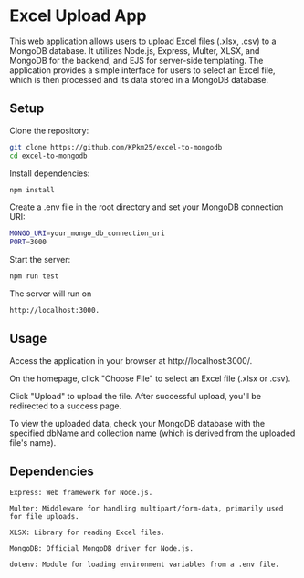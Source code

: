 # Excel Upload App


This web application allows users to upload Excel files (.xlsx, .csv) to a MongoDB database. It utilizes Node.js, Express, Multer, XLSX, and MongoDB for the backend, and EJS for server-side templating. The application provides a simple interface for users to select an Excel file, which is then processed and its data stored in a MongoDB database.
## Setup

Clone the repository:
```bash
git clone https://github.com/KPkm25/excel-to-mongodb
cd excel-to-mongodb
```
Install dependencies:
```bash
npm install
```

Create a .env file in the root directory and set your MongoDB connection URI:
```bash
MONGO_URI=your_mongo_db_connection_uri
PORT=3000
```
Start the server:
```bash
npm run test
```
The server will run on 
```bash
http://localhost:3000.
```
## Usage

Access the application in your browser at http://localhost:3000/.

On the homepage, click "Choose File" to select an Excel file (.xlsx or .csv).

Click "Upload" to upload the file. After successful upload, you'll be redirected to a success page.

To view the uploaded data, check your MongoDB database with the specified dbName and collection name (which is derived from the uploaded file's name).
## Dependencies
```
Express: Web framework for Node.js.
```
```
Multer: Middleware for handling multipart/form-data, primarily used for file uploads.
```
```
XLSX: Library for reading Excel files.
```
```
MongoDB: Official MongoDB driver for Node.js.
```
```
dotenv: Module for loading environment variables from a .env file.
```